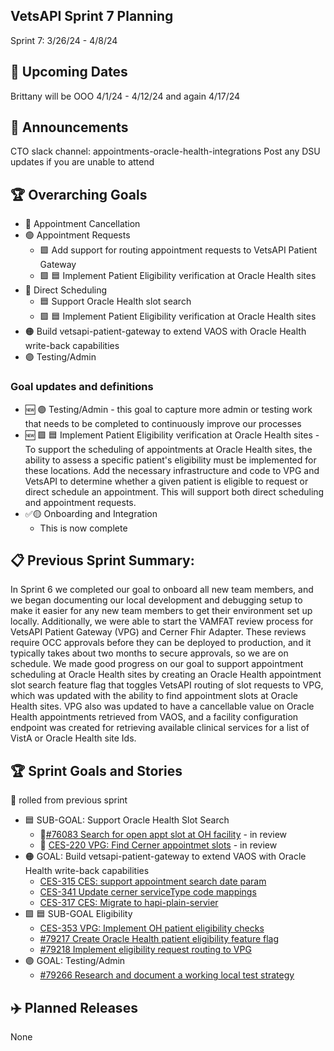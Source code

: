 ## VetsAPI Sprint 7 Planning
Sprint 7: 3/26/24 - 4/8/24

## 📅 Upcoming Dates
Brittany will be OOO 4/1/24 - 4/12/24 and again 4/17/24

## 📣 Announcements
CTO slack channel: appointments-oracle-health-integrations
Post any DSU updates if you are unable to attend

## 🏆 Overarching Goals
* 🔴 Appointment Cancellation
* 🟢 Appointment Requests
  * 🟩 Add support for routing appointment requests to VetsAPI Patient Gateway
  * 🟩 🟦 Implement Patient Eligibility verification at Oracle Health sites 
* 🔵 Direct Scheduling
  * 🟦 Support Oracle Health slot search
  *  🟩 🟦 Implement Patient Eligibility verification at Oracle Health sites
* 🟠 Build vetsapi-patient-gateway to extend VAOS with Oracle Health write-back capabilities
* 🟣 Testing/Admin
### Goal updates and definitions
* 🆕 🟣 Testing/Admin - this goal to capture more admin or testing work that needs to be completed to continuously improve our processes  
* 🆕 🟩 🟦 Implement Patient Eligibility verification at Oracle Health sites - To support the scheduling of appointments at Oracle Health sites, the ability to assess a specific patient's eligibility must be implemented for these locations.  Add the necessary infrastructure and code to VPG and VetsAPI to determine whether a given patient is eligible to request or direct schedule an appointment. This will support both direct scheduling and appointment requests.
* ✅🟡 Onboarding and Integration
  * This is now complete 
## 📋 Previous Sprint Summary:
In Sprint 6 we completed our goal to onboard all new team members, and we began documenting our local development and debugging setup to make it easier for any new team members to get their environment set up locally.   Additionally, we were able to start the VAMFAT review process for VetsAPI Patient Gateway (VPG) and Cerner Fhir Adapter. These reviews require OCC approvals before they can be deployed to production, and it typically takes about two months to secure approvals, so we are on schedule. We made good progress on our goal to support appointment scheduling at Oracle Health sites by creating an Oracle Health appointment slot search feature flag that toggles VetsAPI routing of slot requests to VPG, which was updated with the ability to find appointment slots at Oracle Health sites.  VPG also was updated to have a cancellable value on Oracle Health appointments retrieved from VAOS, and a facility configuration endpoint was created for retrieving available clinical services for a list of VistA or Oracle Health site Ids.
## 🏆 Sprint Goals and Stories
🚧 rolled from previous sprint 
* 🟦  SUB-GOAL: Support Oracle Health Slot Search
  * 🚧[#76083 Search for open appt slot at OH facility](https://app.zenhub.com/workspaces/appointments-oracle-health-integration-65a6e99ea522640e4d09393b/issues/gh/department-of-veterans-affairs/va.gov-team/76083) - in review
  * 🚧 [CES-220 VPG: Find Cerner appointmet slots](https://issues.mobilehealth.va.gov/browse/CES-220) - in review
* 🟠 GOAL: Build vetsapi-patient-gateway to extend VAOS with Oracle Health write-back capabilities
   * [CES-315 CES: support appointment search date param](https://issues.mobilehealth.va.gov/browse/CES-315)
   * [CES-341 Update cerner serviceType code mappings](https://issues.mobilehealth.va.gov/browse/CES-341)
   * [CES-317 CES: Migrate to hapi-plain-servier](https://issues.mobilehealth.va.gov/browse/CES-317)
* 🟩 🟦 SUB-GOAL Eligibility
     * [CES-353 VPG: Implement OH patient eligibility checks](https://issues.mobilehealth.va.gov/browse/CES-353)
     * [#79217 Create Oracle Health patient eligibility feature flag](https://app.zenhub.com/workspaces/appointments-oracle-health-integration-65a6e99ea522640e4d09393b/issues/gh/department-of-veterans-affairs/va.gov-team/79217)
     * [#79218 Implement eligibility request routing to VPG](https://app.zenhub.com/workspaces/appointments-oracle-health-integration-65a6e99ea522640e4d09393b/issues/gh/department-of-veterans-affairs/va.gov-team/79218)
* 🟣 GOAL: Testing/Admin
     * [#79266 Research and document a working local test strategy](https://app.zenhub.com/workspaces/appointments-oracle-health-integration-65a6e99ea522640e4d09393b/issues/gh/department-of-veterans-affairs/va.gov-team/79266) 
## ✈️ Planned Releases
None
